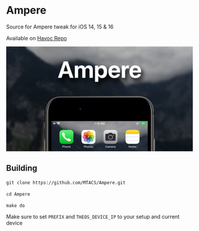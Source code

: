 # Ampere
Source for Ampere tweak for iOS 14, 15 & 16

Available on [Havoc Repo](https://havoc.app/package/ampere)

![banner](https://github.com/MTACS/Ampere/blob/1.1/banner.png)

## Building

`git clone https://github.com/MTACS/Ampere.git`

`cd Ampere`

`make do`

Make sure to set `PREFIX` and `THEOS_DEVICE_IP` to your setup and current device
